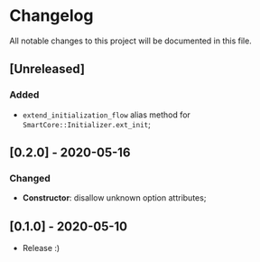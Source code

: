 # Changelog
All notable changes to this project will be documented in this file.

## [Unreleased]
### Added
- `extend_initialization_flow` alias method for `SmartCore::Initializer.ext_init`;

## [0.2.0] - 2020-05-16
### Changed
- **Constructor**: disallow unknown option attributes;

## [0.1.0] - 2020-05-10
- Release :)
